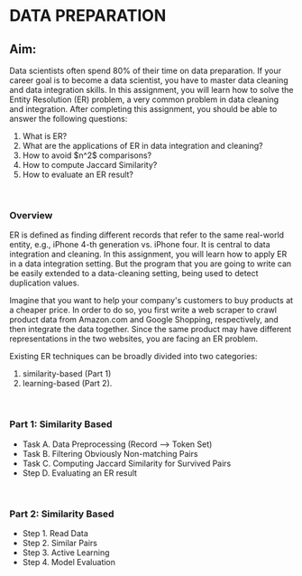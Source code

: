 # DATA PREPARATION
## Aim: <br>
Data scientists often spend 80% of their time on data preparation. If your career goal is to become a data scientist, you have to master data cleaning and data integration skills. In this assignment, you will learn how to solve the Entity Resolution (ER) problem, a very common problem in data cleaning and integration. After completing this assignment, you should be able to answer the following questions: <br>
<ol> 
<li>What is ER?</li>
 <li>What are the applications of ER in data integration and cleaning?</li>
 <li>How to avoid $n^2$ comparisons?</li>
 <li>How to compute Jaccard Similarity?</li>
 <li>How to evaluate an ER result?</li> </ol><br>

### Overview<br>
ER is defined as finding different records that refer to the same real-world entity, e.g., iPhone 4-th generation vs. iPhone four. It is central to data integration and cleaning. In this assignment, you will learn how to apply ER in a data integration setting. But the program that you are going to write can be easily extended to a data-cleaning setting, being used to detect duplication values.

Imagine that you want to help your company's customers to buy products at a cheaper price. In order to do so, you first write a web scraper to crawl product data from Amazon.com and Google Shopping, respectively, and then integrate the data together. Since the same product may have different representations in the two websites, you are facing an ER problem.

Existing ER techniques can be broadly divided into two categories: 
<ol><li>similarity-based (Part 1) 
<li>learning-based (Part 2).</ol><br>

### Part 1: Similarity Based<br>
<UL> 
<LI>Task A. Data Preprocessing (Record --> Token Set)
 <li>Task B. Filtering Obviously Non-matching Pairs
  <li>Task C. Computing Jaccard Similarity for Survived Pairs
 <li>Step D. Evaluating an ER result </ul> <br>

### Part 2: Similarity Based<br>
<UL> 
<LI>Step 1. Read Data
 <li>Step 2. Similar Pairs
  <li>Step 3. Active Learning
 <li>Step 4. Model Evaluation </ul>
